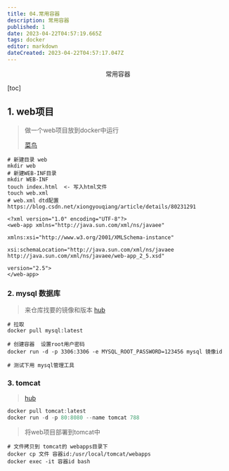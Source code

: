 ```yaml
---
title: 04.常用容器
description: 常用容器
published: 1
date: 2023-04-22T04:57:19.665Z
tags: docker
editor: markdown
dateCreated: 2023-04-22T04:57:17.047Z
---
```


<center>常用容器</center>





[toc]





## 1. web项目

> 做一个web项目放到docker中运行
>
> [菜鸟](https://www.runoob.com/docke)

```shell
# 新建目录 web
mkdir web 
# 新建WEB-INF目录
mkdir WEB-INF
touch index.html  <- 写入html文件
touch web.xml  
# web.xml dtd配置  https://blog.csdn.net/xiongyouqiang/article/details/80231291
```

```xml-dtd
<?xml version="1.0" encoding="UTF-8"?>  
<web-app xmlns="http://java.sun.com/xml/ns/javaee"  

xmlns:xsi="http://www.w3.org/2001/XMLSchema-instance"  

xsi:schemaLocation="http://java.sun.com/xml/ns/javaee http://java.sun.com/xml/ns/javaee/web-app_2_5.xsd"  

version="2.5">  
</web-app>  
```



### 2. mysql 数据库

> 来仓库找要的镜像和版本 [hub](https://hub.docker.com/)

```shell
# 拉取
docker pull mysql:latest

# 创建容器  设置root用户密码
docker run -d -p 3306:3306 -e MYSQL_ROOT_PASSWORD=123456 mysql 镜像id 

# 测试下用 mysql管理工具
```



### 3. tomcat 

>  [hub](https://hub.docker.com/)

```go
docker pull tomcat:latest
docker run -d -p 80:8080 --name tomcat 788
```

> 将web项目部署到tomcat中

```shell
# 文件拷贝到 tomcat的 webapps目录下
docker cp 文件 容器id:/usr/local/tomcat/webapps 
docker exec -it 容器id bash
```



